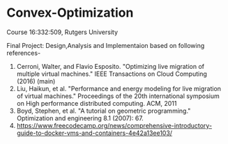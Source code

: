 # Convex-Optimization
Course 16:332:509, Rutgers University

Final Project:
Design,Analysis and Implementaion based on following references-
1) Cerroni, Walter, and Flavio Esposito. "Optimizing live migration of multiple virtual machines." IEEE Transactions on Cloud Computing (2016) (main)
2) Liu, Haikun, et al. "Performance and energy modeling for live migration of virtual machines." Proceedings of the 20th international symposium on High performance distributed computing. ACM, 2011
3) Boyd, Stephen, et al. "A tutorial on geometric programming." Optimization and engineering 8.1 (2007): 67.
4) https://www.freecodecamp.org/news/comprehensive-introductory-guide-to-docker-vms-and-containers-4e42a13ee103/

